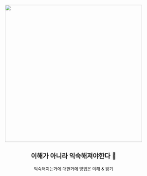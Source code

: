 <p align="center">
  <img src="https://img.etnews.com/photonews/2205/1528793_20220508132802_236_0001.jpg" height="450">
  <h2 align="center">이해가 아니라 익숙해져야한다 🧠 </h2>
   <p align="center">익숙해지는거에 대한거에 방법은 이해 & 암기<p>

  </p>
</p>

